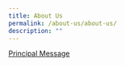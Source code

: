 ```yaml
---
title: About Us
permalink: /about-us/about-us/
description: ""
---
```

[Principal Message](/about-us/principals-message/)